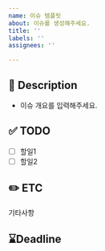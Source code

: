 ```yaml
---
name: 이슈 템플릿
about: 이슈를 생성해주세요.
title: ''
labels: ''
assignees: ''

---
```


## 📄 Description
- 이슈 개요를 입력해주세요.

## ✅ TODO
- [ ] 할일1
- [ ] 할일2

## ✏️ ETC
기타사항

## ⌛Deadline
